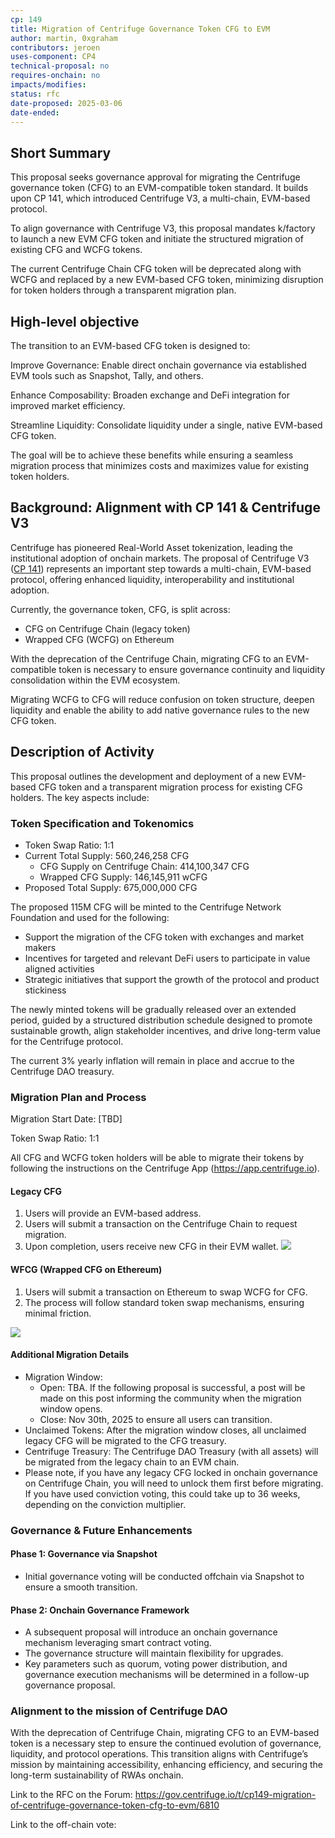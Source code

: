 ```yaml
---
cp: 149
title: Migration of Centrifuge Governance Token CFG to EVM
author: martin, 0xgraham
contributors: jeroen
uses-component: CP4
technical-proposal: no
requires-onchain: no
impacts/modifies: 
status: rfc
date-proposed: 2025-03-06
date-ended: 
---
```


## Short Summary
This proposal seeks governance approval for migrating the Centrifuge governance token (CFG) to an EVM-compatible token standard. It builds upon CP 141, which introduced Centrifuge V3, a multi-chain, EVM-based protocol.

To align governance with Centrifuge V3, this proposal mandates k/factory to launch a new EVM CFG token and initiate the structured migration of existing CFG and WCFG tokens.

The current Centrifuge Chain CFG token will be deprecated along with WCFG and replaced by a new EVM-based CFG token, minimizing disruption for token holders through a transparent migration plan.

## High-level objective
The transition to an EVM-based CFG token is designed to:

Improve Governance: Enable direct onchain governance via established EVM tools such as Snapshot, Tally, and others.

Enhance Composability: Broaden exchange and DeFi integration for improved market efficiency.

Streamline Liquidity: Consolidate liquidity under a single, native EVM-based CFG token.

The goal will be to achieve these benefits while ensuring a seamless migration process that minimizes costs and maximizes value for existing token holders.

## Background: Alignment with CP 141 & Centrifuge V3

Centrifuge has pioneered Real-World Asset tokenization, leading the institutional adoption of onchain markets. The proposal of Centrifuge V3 ([CP 141](https://github.com/centrifuge/cps/blob/main/cps/CP141/CP141.md)) represents an important step towards a multi-chain, EVM-based protocol, offering enhanced liquidity, interoperability and institutional adoption.

Currently, the governance token, CFG, is split across:
* CFG on Centrifuge Chain (legacy token)
* Wrapped CFG (WCFG) on Ethereum

With the deprecation of the Centrifuge Chain, migrating CFG to an EVM-compatible token is necessary to ensure governance continuity and liquidity consolidation within the EVM ecosystem.

Migrating WCFG to CFG will reduce confusion on token structure, deepen liquidity and enable the ability to add native governance rules to the new CFG token.

## Description of Activity

This proposal outlines the development and deployment of a new EVM-based CFG token and a transparent migration process for existing CFG holders. The key aspects include:

### Token Specification and Tokenomics

* Token Swap Ratio: 1:1
* Current Total Supply: 560,246,258 CFG
  * CFG Supply on Centrifuge Chain: 414,100,347 CFG
  * Wrapped CFG Supply: 146,145,911 wCFG
* Proposed Total Supply: 675,000,000 CFG

The proposed 115M CFG will be minted to the Centrifuge Network Foundation and used for the following:

* Support the migration of the CFG token with exchanges and market makers
* Incentives for targeted and relevant DeFi users to participate in value aligned activities
* Strategic initiatives that support the growth of the protocol and product stickiness

The newly minted tokens will be gradually released over an extended period, guided by a structured distribution schedule designed to promote sustainable growth, align stakeholder incentives, and drive long-term value for the Centrifuge protocol.

The current 3% yearly inflation will remain in place and accrue to the Centrifuge DAO treasury.

### Migration Plan and Process

Migration Start Date: [TBD]

Token Swap Ratio: 1:1

All CFG and WCFG token holders will be able to migrate their tokens by following the instructions on the Centrifuge App (https://app.centrifuge.io).

#### Legacy CFG

1. Users will provide an EVM-based address.
2. Users will submit a transaction on the Centrifuge Chain to request migration.
3. Upon completion, users receive new CFG in their EVM wallet.
![](../CP149/migration.png)

#### WFCG (Wrapped CFG on Ethereum)

1. Users will submit a transaction on Ethereum to swap WCFG for CFG.
2. The process will follow standard token swap mechanisms, ensuring minimal friction.

![](../CP149/migration2.png)
#### Additional Migration Details

* Migration Window:
  * Open: TBA. If the following proposal is successful, a post will be made on this post informing the community when the migration window opens.
  * Close: Nov 30th, 2025 to ensure all users can transition.
* Unclaimed Tokens: After the migration window closes, all unclaimed legacy CFG will be migrated to the CFG treasury.
* Centrifuge Treasury: The Centrifuge DAO Treasury (with all assets) will be migrated from the legacy chain to an EVM chain.
* Please note, if you have any legacy CFG locked in onchain governance on Centrifuge Chain, you will need to unlock them first before migrating. If you have used conviction voting, this could take up to 36 weeks, depending on the conviction multiplier.

### Governance & Future Enhancements

#### Phase 1: Governance via Snapshot
* Initial governance voting will be conducted offchain via Snapshot to ensure a smooth transition.

#### Phase 2: Onchain Governance Framework
* A subsequent proposal will introduce an onchain governance mechanism leveraging smart contract voting.
* The governance structure will maintain flexibility for upgrades.
* Key parameters such as quorum, voting power distribution, and governance execution mechanisms will be determined in a follow-up governance proposal.

### Alignment to the mission of Centrifuge DAO

With the deprecation of Centrifuge Chain, migrating CFG to an EVM-based token is a necessary step to ensure the continued evolution of governance, liquidity, and protocol operations. This transition aligns with Centrifuge’s mission by maintaining accessibility, enhancing efficiency, and securing the long-term sustainability of RWAs onchain.



Link to the RFC on the Forum:  https://gov.centrifuge.io/t/cp149-migration-of-centrifuge-governance-token-cfg-to-evm/6810

Link to the off-chain vote: 
